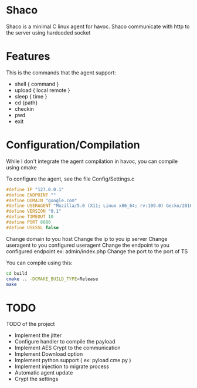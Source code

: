 # Shaco

Shaco is a minimal C linux agent for havoc. 
Shaco communicate with http to the server using hardcoded socket

# Features

This is the commands that the agent support:

- shell { command }
- upload { local remote }
- sleep { time }
- cd {path}
- checkin
- pwd
- exit

# Configuration/Compilation


While I don't integrate the agent compilation in havoc, you can compile using cmake

To configure the agent, see the file Config/Settings.c

```c
#define IP "127.0.0.1"
#define ENDPOINT ""
#define DOMAIN "google.com"
#define USERAGENT "Mozilla/5.0 (X11; Linux x86_64; rv:109.0) Gecko/20100101 Firefox/112.0"
#define VERSION "0.1"
#define TIMEOUT 10
#define PORT 8080
#define USESSL false
```

Change domain to you host
Change the ip to you ip server
Change useragent to you configured useragent
Change the endpoint to you configured endpoint ex: admin/index.php
Change the port to the port of TS

You can compile using this:

```sh
cd build
cmake .. -DCMAKE_BUILD_TYPE=Release
make
```

# TODO

TODO of the project

- Implement the jitter
- Configure handler to compile the payload
- Implement AES Crypt to the communication
- Implement Download option
- Implement python support ( ex: pyload cme.py <args> )
- Implement injection to migrate process
- Automatic agent update
- Crypt the settings
